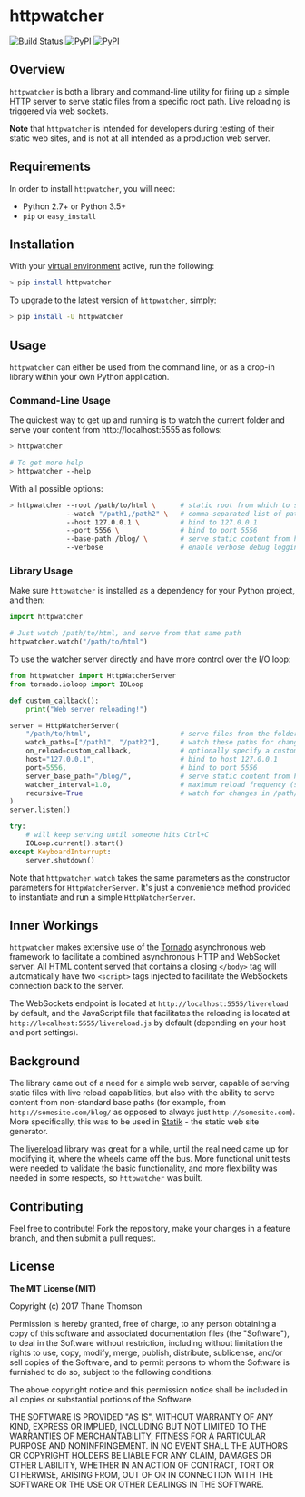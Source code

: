 # httpwatcher

[![Build Status](https://travis-ci.org/thanethomson/httpwatcher.svg?branch=master)](https://travis-ci.org/thanethomson/httpwatcher)
[![PyPI](https://img.shields.io/pypi/v/httpwatcher.svg)](https://pypi.python.org/pypi/httpwatcher)
[![PyPI](https://img.shields.io/pypi/pyversions/httpwatcher.svg)](https://pypi.python.org/pypi/httpwatcher)

## Overview
`httpwatcher` is both a library and command-line utility for firing up a
simple HTTP server to serve static files from a specific root path. Live
reloading is triggered via web sockets.

**Note** that `httpwatcher` is intended for developers during testing
of their static web sites, and is not at all intended as a production
web server.

## Requirements
In order to install `httpwatcher`, you will need:

* Python 2.7+ or Python 3.5+
* `pip` or `easy_install`

## Installation
With your [virtual environment](https://virtualenv.pypa.io/en/stable/)
active, run the following:

```bash
> pip install httpwatcher
```

To upgrade to the latest version of `httpwatcher`, simply:

```bash
> pip install -U httpwatcher
```

## Usage
`httpwatcher` can either be used from the command line, or as a
drop-in library within your own Python application.

### Command-Line Usage
The quickest way to get up and running is to watch the current
folder and serve your content from http://localhost:5555 as follows:

```bash
> httpwatcher

# To get more help
> httpwatcher --help
```

With all possible options:

```bash
> httpwatcher --root /path/to/html \      # static root from which to serve files
              --watch "/path1,/path2" \   # comma-separated list of paths to watch (defaults to the static root)
              --host 127.0.0.1 \          # bind to 127.0.0.1
              --port 5556 \               # bind to port 5556
              --base-path /blog/ \        # serve static content from http://127.0.0.1:5556/blog/
              --verbose                   # enable verbose debug logging
```

### Library Usage
Make sure `httpwatcher` is installed as a dependency for your Python
project, and then:

```python
import httpwatcher

# Just watch /path/to/html, and serve from that same path
httpwatcher.watch("/path/to/html")
```

To use the watcher server directly and have more control over the
I/O loop:

```python
from httpwatcher import HttpWatcherServer
from tornado.ioloop import IOLoop

def custom_callback():
    print("Web server reloading!")

server = HttpWatcherServer(
    "/path/to/html",                      # serve files from the folder /path/to/html
    watch_paths=["/path1", "/path2"],     # watch these paths for changes
    on_reload=custom_callback,            # optionally specify a custom callback to be called just before the server reloads
    host="127.0.0.1",                     # bind to host 127.0.0.1
    port=5556,                            # bind to port 5556
    server_base_path="/blog/",            # serve static content from http://127.0.0.1:5556/blog/
    watcher_interval=1.0,                 # maximum reload frequency (seconds)
    recursive=True                        # watch for changes in /path/to/html recursively
)
server.listen()

try:
    # will keep serving until someone hits Ctrl+C
    IOLoop.current().start()
except KeyboardInterrupt:
    server.shutdown()
```

Note that `httpwatcher.watch` takes the same parameters as the
constructor parameters for `HttpWatcherServer`. It's just a
convenience method provided to instantiate and run a simple
`HttpWatcherServer`.

## Inner Workings
`httpwatcher` makes extensive use of the
[Tornado](http://www.tornadoweb.org) asynchronous web framework to
facilitate a combined asynchronous HTTP and WebSocket server. All HTML
content served that contains a closing `</body>` tag will automatically
have two `<script>` tags injected to facilitate the WebSockets
connection back to the server.

The WebSockets endpoint is located at `http://localhost:5555/livereload`
by default, and the JavaScript file that facilitates the reloading is
located at `http://localhost:5555/livereload.js` by default (depending
on your host and port settings).

## Background
The library came out of a need for a simple web server, capable of
serving static files with live reload capabilities, but also with
the ability to serve content from non-standard base paths (for example,
from `http://somesite.com/blog/` as opposed to always just
`http://somesite.com`). More specifically, this was to be used in
[Statik](https://github.com/thanethomson/statik) - the static web site
generator.

The [livereload](https://github.com/lepture/python-livereload) library
was great for a while, until the real need came up for modifying it,
where the wheels came off the bus. More functional unit tests were
needed to validate the basic functionality, and more flexibility was
needed in some respects, so `httpwatcher` was built.

## Contributing
Feel free to contribute! Fork the repository, make your changes in
a feature branch, and then submit a pull request.

## License
**The MIT License (MIT)**

Copyright (c) 2017 Thane Thomson

Permission is hereby granted, free of charge, to any person obtaining a copy of
this software and associated documentation files (the "Software"), to deal in
the Software without restriction, including without limitation the rights to
use, copy, modify, merge, publish, distribute, sublicense, and/or sell copies
of the Software, and to permit persons to whom the Software is furnished to do
so, subject to the following conditions:

The above copyright notice and this permission notice shall be included in all
copies or substantial portions of the Software.

THE SOFTWARE IS PROVIDED "AS IS", WITHOUT WARRANTY OF ANY KIND, EXPRESS OR
IMPLIED, INCLUDING BUT NOT LIMITED TO THE WARRANTIES OF MERCHANTABILITY,
FITNESS FOR A PARTICULAR PURPOSE AND NONINFRINGEMENT. IN NO EVENT SHALL THE
AUTHORS OR COPYRIGHT HOLDERS BE LIABLE FOR ANY CLAIM, DAMAGES OR OTHER
LIABILITY, WHETHER IN AN ACTION OF CONTRACT, TORT OR OTHERWISE, ARISING FROM,
OUT OF OR IN CONNECTION WITH THE SOFTWARE OR THE USE OR OTHER DEALINGS IN THE
SOFTWARE.
